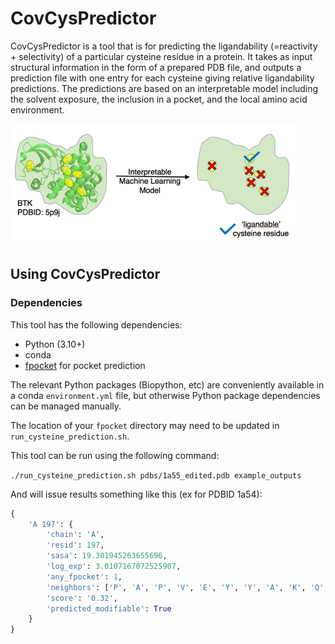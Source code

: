 # CovCysPredictor  

CovCysPredictor is a tool that is for predicting the ligandability 
(=reactivity + selectivity) of a particular cysteine residue in a protein. 
It takes as input structural information in the form of a prepared PDB file, 
and outputs a prediction file with one entry for each cysteine giving 
relative ligandability predictions. The predictions are based on an 
interpretable model including the solvent exposure, the inclusion in a 
pocket, and the local amino acid environment.

![CovCysPredictor_TOC_Graphic_19May24.png](CovCysPredictor_TOC_Graphic_19May24.png)

## Using CovCysPredictor

### Dependencies

This tool has the following dependencies:

* Python (3.10+)
* conda
* [fpocket](https://github.com/Discngine/fpocket) for pocket prediction

The relevant Python packages (Biopython, etc) are conveniently available in a 
conda `environment.yml` file, but otherwise Python package dependencies can be 
managed manually.

The location of your `fpocket` directory may need to be updated in 
`run_cysteine_prediction.sh`.

This tool can be run using the following command:

`./run_cysteine_prediction.sh pdbs/1a55_edited.pdb example_outputs`

And will issue results something like this (ex for PDBID 1a54):

```python
{
    'A 197': {
        'chain': 'A',
        'resid': 197,
        'sasa': 19.301945263655696,
        'log_exp': 3.0107167072525907,
        'any_fpocket': 1,
        'neighbors': ['P', 'A', 'P', 'V', 'E', 'Y', 'Y', 'A', 'K', 'Q', 'L', 'D'],
        'score': '0.32',
        'predicted_modifiable': True
    }
}
```